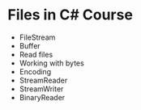 # Files in C# Course

- FileStream
- Buffer
- Read files
- Working with bytes
- Encoding
- StreamReader
- StreamWriter
- BinaryReader
